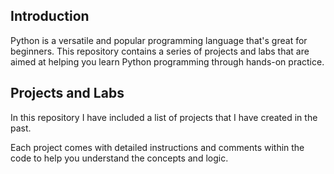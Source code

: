 ## Introduction

Python is a versatile and popular programming language that's great for beginners. This repository contains a series of projects and labs that are aimed at helping you learn Python programming through hands-on practice.

## Projects and Labs

In this repository I have included a list of projects that I have created in the past.

Each project comes with detailed instructions and comments within the code to help you understand the concepts and logic.
